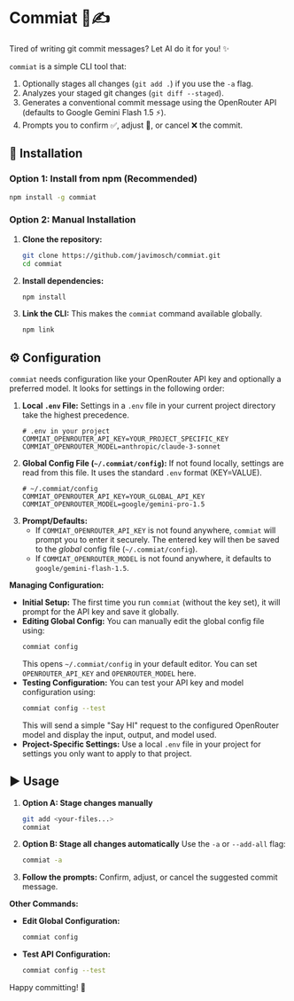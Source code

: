 # Commiat 🤖✍️

Tired of writing git commit messages? Let AI do it for you! ✨

`commiat` is a simple CLI tool that:
1.  Optionally stages all changes (`git add .`) if you use the `-a` flag.
2.  Analyzes your staged git changes (`git diff --staged`).
3.  Generates a conventional commit message using the OpenRouter API (defaults to Google Gemini Flash 1.5 ⚡).
4.  Prompts you to confirm ✅, adjust 📝, or cancel ❌ the commit.

## 🚀 Installation

### Option 1: Install from npm (Recommended)
```bash
npm install -g commiat
```

### Option 2: Manual Installation
1.  **Clone the repository:**
    ```bash
    git clone https://github.com/javimosch/commiat.git
    cd commiat
    ```
2.  **Install dependencies:**
    ```bash
    npm install
    ```
3.  **Link the CLI:**
    This makes the `commiat` command available globally.
    ```bash
    npm link
    ```

## ⚙️ Configuration

`commiat` needs configuration like your OpenRouter API key and optionally a preferred model. It looks for settings in the following order:

1.  **Local `.env` File:** Settings in a `.env` file in your current project directory take the highest precedence.
    ```dotenv
    # .env in your project
    COMMIAT_OPENROUTER_API_KEY=YOUR_PROJECT_SPECIFIC_KEY
    COMMIAT_OPENROUTER_MODEL=anthropic/claude-3-sonnet
    ```
2.  **Global Config File (`~/.commiat/config`):** If not found locally, settings are read from this file. It uses the standard `.env` format (KEY=VALUE).
    ```dotenv
    # ~/.commiat/config
    COMMIAT_OPENROUTER_API_KEY=YOUR_GLOBAL_API_KEY
    COMMIAT_OPENROUTER_MODEL=google/gemini-pro-1.5
    ```
3.  **Prompt/Defaults:**
    *   If `COMMIAT_OPENROUTER_API_KEY` is not found anywhere, `commiat` will prompt you to enter it securely. The entered key will then be saved to the *global* config file (`~/.commiat/config`).
    *   If `COMMIAT_OPENROUTER_MODEL` is not found anywhere, it defaults to `google/gemini-flash-1.5`.

**Managing Configuration:**

*   **Initial Setup:** The first time you run `commiat` (without the key set), it will prompt for the API key and save it globally.
*   **Editing Global Config:** You can manually edit the global config file using:
    ```bash
    commiat config
    ```
    This opens `~/.commiat/config` in your default editor. You can set `OPENROUTER_API_KEY` and `OPENROUTER_MODEL` here.
*   **Testing Configuration:** You can test your API key and model configuration using:
    ```bash
    commiat config --test
    ```
    This will send a simple "Say HI" request to the configured OpenRouter model and display the input, output, and model used.
*   **Project-Specific Settings:** Use a local `.env` file in your project for settings you only want to apply to that project.

## ▶️ Usage

1.  **Option A: Stage changes manually**
    ```bash
    git add <your-files...>
    commiat
    ```
2.  **Option B: Stage all changes automatically**
    Use the `-a` or `--add-all` flag:
    ```bash
    commiat -a
    ```
3.  **Follow the prompts:**
    Confirm, adjust, or cancel the suggested commit message.

**Other Commands:**

*   **Edit Global Configuration:**
    ```bash
    commiat config
    ```
*   **Test API Configuration:**
    ```bash
    commiat config --test
    ```

Happy committing! 🎉
